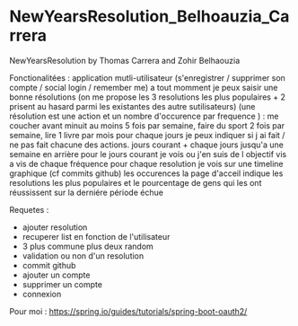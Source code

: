 # NewYearsResolution_Belhoauzia_Carrera
NewYearsResolution by Thomas Carrera and Zohir Belhaouzia

Fonctionalitées :
application mutli-utilisateur (s'enregistrer / supprimer son compte / social login / remember me)
a tout momment je peux saisir une bonne résolutions (on me propose les 3 resolutions les plus populaires + 2 prisent au hasard parmi les existantes des autre sutilisateurs) (une résolution est une action et un nombre d'occurence par frequence ) : me coucher avant minuit au moins 5 fois par semaine, faire du sport 2 fois par semaine, lire 1 livre par mois
pour chaque jours je peux indiquer si j ai fait / ne pas fait chacune des actions. jours courant + chaque jours jusqu'a une semaine en arrière
pour le jours courant je vois ou j'en suis de l objectif vis a vis de chaque fréquence
pour chaque resolution je vois sur une timeline graphique (cf commits github) les occurences
la page d'acceil indique les resolutions les plus populaires et le pourcentage de gens qui les ont réussissent sur la derniére période échue

Requetes : 

- ajouter resolution
- recuperer list en fonction de l'utilisateur
- 3 plus commune plus deux random
- validation ou non d'un resolution
- commit github
- ajouter un compte
- supprimer un compte
- connexion
 
 
Pour moi : 
  https://spring.io/guides/tutorials/spring-boot-oauth2/